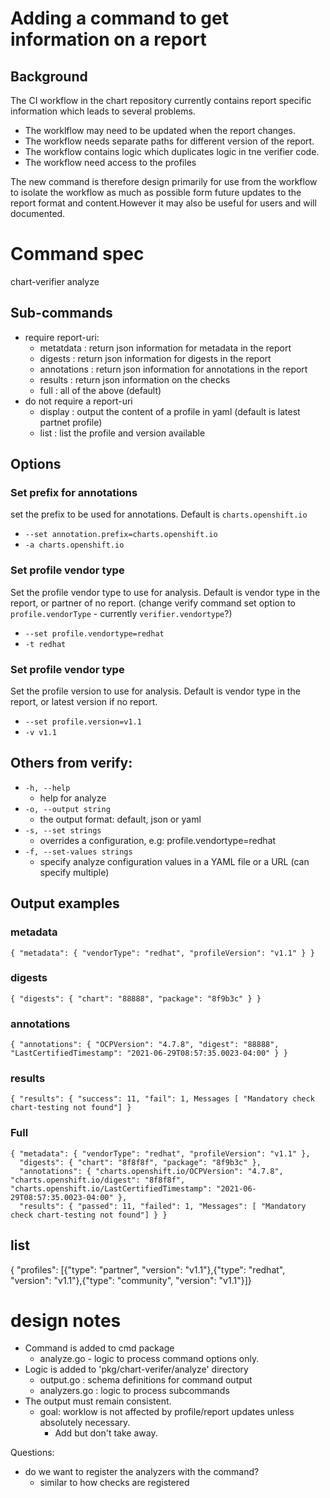 # Adding a command to get information on a report

## Background

The CI workflow in the chart repository currently contains report specific information which leads to several problems.
* The worklflow may need to be updated when the report changes.
* The workflow needs separate paths for different version of the report.
* The workflow contains logic which duplicates logic in tne verifier code.
* The workflow need access to the profiles

The new command is therefore design primarily for use from the workflow to isolate the workflow as much as possible form future updates to the report format and content.However it may also be useful for users and will documented.

# Command spec

chart-verifier analyze <subcommand> <options> <report-uri>

## Sub-commands
* require report-uri:
    * metatdata : return json information for metadata in the report
    * digests : return json information for digests in the report
    * annotations : return json information for annotations in the report
    * results : return json information on the checks
    * full : all of the above (default) 
* do not require a report-uri    
    * display : output the content of a profile in yaml (default is latest partnet profile)
    * list  : list the profile and version available
    
## Options

### Set prefix for annotations

set the prefix to be used for annotations. Default is ```charts.openshift.io```

* ````--set annotation.prefix=charts.openshift.io````
* ```-a charts.openshift.io```

### Set profile vendor type

Set the profile vendor type to use for analysis. Default is vendor type in the report, or partner of no report. 
(change verify command set option to ```profile.vendorType``` - currently ```verifier.vendortype```?)

* ```--set profile.vendortype=redhat```
* ```-t redhat```

### Set profile vendor type

Set the profile version to use for analysis. Default is vendor type in the report, or latest version if no report.

* ```--set profile.version=v1.1```
* ```-v v1.1```

## Others from verify:

*  ```-h, --help```                        
   * help for analyze
*  ```-o, --output string```               
   * the output format: default, json or yaml    
* ```-s, --set strings```                 
  * overrides a configuration, e.g: profile.vendortype=redhat
* ```-f, --set-values strings```          
  * specify analyze configuration values in a YAML file or a URL (can specify multiple)
    
## Output examples

### metadata

```{ "metadata": { "vendorType": "redhat", "profileVersion": "v1.1" } } ```

### digests

```{ "digests": { "chart": "88888", "package": "8f9b3c" } } ```

### annotations

```{ "annotations": { "OCPVersion": "4.7.8", "digest": "88888", "LastCertifiedTimestamp": "2021-06-29T08:57:35.0023-04:00" } }```

### results

```{ "results": { "success": 11, "fail": 1, Messages [ "Mandatory check chart-testing not found"] }```

### Full

```
{ "metadata": { "vendorType": "redhat", "profileVersion": "v1.1" },
  "digests": { "chart": "8f8f8f", "package": "8f9b3c" },
  "annotations": { "charts.openshift.io/OCPVersion": "4.7.8", "charts.openshift.io/digest": "8f8f8f", "charts.openshift.io/LastCertifiedTimestamp": "2021-06-29T08:57:35.0023-04:00" },
  "results": { "passed": 11, "failed": 1, "Messages": [ "Mandatory check chart-testing not found"] } }
```
## list

{ "profiles": [{"type": "partner", "version": "v1.1"},{"type": "redhat", "version": "v1.1"},{"type": "community", "version": "v1.1"}]} 

# design notes

* Command is added to cmd package
  * analyze.go - logic to process command options only.
* Logic is added to 'pkg/chart-verifer/analyze' directory
    * output.go : schema definitions for command output
    * analyzers.go : logic to process subcommands 
* The output must remain consistent.
    * goal: worklow is not affected by profile/report updates unless absolutely necessary.
        * Add but don't take away.
    
Questions:
* do we want to register the analyzers with the command? 
    * similar to how checks are registered